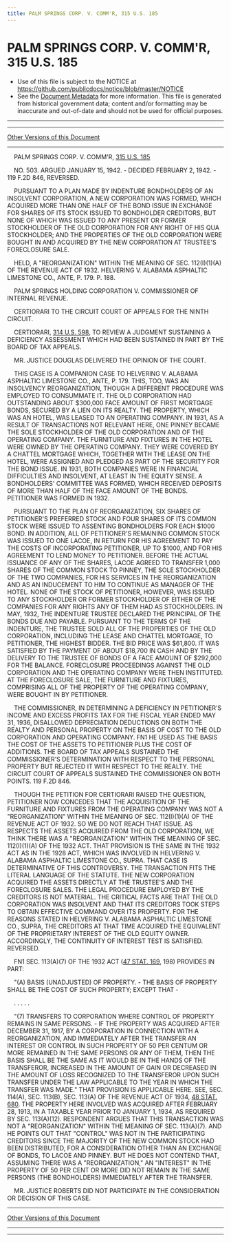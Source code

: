 ```yaml
---
title: PALM SPRINGS CORP. V. COMM'R, 315 U.S. 185
---
```


# PALM SPRINGS CORP. V. COMM'R, 315 U.S. 185

* Use of this file is subject to the NOTICE at https://github.com/publicdocs/notice/blob/master/NOTICE
* See the [Document Metadata](../../../index.md) for more information.
  This file is generated from historical government data; content and/or formatting may be inaccurate and out-of-date and should not be used for official purposes.

----------
----------

[Other Versions of this Document](https://publicdocs.github.io/go/links?ns=uslm-x&ref=%2Fus%2Fcourts%2Fscotus%2FusReporter%2F315%2F185)

----------

    PALM SPRINGS CORP. V. COMM'R, [315 U.S. 185][/us/courts/scotus/usReporter/315/185]

    NO. 503.  ARGUED JANUARY 15, 1942.  - DECIDED FEBRUARY 2, 1942.  - 119 F.2D 846, REVERSED.

    PURSUANT TO A PLAN MADE BY INDENTURE BONDHOLDERS OF AN INSOLVENT CORPORATION, A NEW CORPORATION WAS FORMED, WHICH ACQUIRED MORE THAN ONE HALF OF THE BOND ISSUE IN EXCHANGE FOR SHARES OF ITS STOCK ISSUED TO BONDHOLDER CREDITORS, BUT NONE OF WHICH WAS ISSUED TO ANY PRESENT OR FORMER STOCKHOLDER OF THE OLD CORPORATION FOR ANY RIGHT OF HIS QUA STOCKHOLDER; AND THE PROPERTIES OF THE OLD CORPORATION WERE BOUGHT IN AND ACQUIRED BY THE NEW CORPORATION AT TRUSTEE'S FORECLOSURE SALE.

    HELD, A "REORGANIZATION" WITHIN THE MEANING OF SEC. 112(I)(1)(A) OF THE REVENUE ACT OF 1932.  HELVERING V. ALABAMA ASPHALTIC LIMESTONE CO., ANTE, P. 179.  P. 188.

    PALM SPRINGS HOLDING CORPORATION V. COMMISSIONER OF INTERNAL REVENUE.

    CERTIORARI TO THE CIRCUIT COURT OF APPEALS FOR THE NINTH CIRCUIT.

    CERTIORARI, [314 U.S. 598][/us/courts/scotus/usReporter/314/598], TO REVIEW A JUDGMENT SUSTAINING A DEFICIENCY ASSESSMENT WHICH HAD BEEN SUSTAINED IN PART BY THE BOARD OF TAX APPEALS.

    MR. JUSTICE DOUGLAS DELIVERED THE OPINION OF THE COURT.

    THIS CASE IS A COMPANION CASE TO HELVERING V. ALABAMA ASPHALTIC LIMESTONE CO., ANTE, P. 179.  THIS, TOO, WAS AN INSOLVENCY REORGANIZATION, THOUGH A DIFFERENT PROCEDURE WAS EMPLOYED TO CONSUMMATE IT.  THE OLD CORPORATION HAD OUTSTANDING ABOUT $300,000 FACE AMOUNT OF FIRST MORTGAGE BONDS, SECURED BY A LIEN ON ITS REALTY.  THE PROPERTY, WHICH WAS AN HOTEL, WAS LEASED TO AN OPERATING COMPANY.  IN 1931, AS A RESULT OF TRANSACTIONS NOT RELEVANT HERE, ONE PINNEY BECAME THE SOLE STOCKHOLDER OF THE OLD CORPORATION AND OF THE OPERATING COMPANY.  THE FURNITURE AND FIXTURES IN THE HOTEL WERE OWNED BY THE OPERATING COMPANY.  THEY WERE COVERED BY A CHATTEL MORTGAGE WHICH, TOGETHER WITH THE LEASE ON THE HOTEL, WERE ASSIGNED AND PLEDGED AS PART OF THE SECURITY FOR THE BOND ISSUE.  IN 1931, BOTH COMPANIES WERE IN FINANCIAL DIFFICULTIES AND INSOLVENT, AT LEAST IN THE EQUITY SENSE.  A BONDHOLDERS' COMMITTEE WAS FORMED, WHICH RECEIVED DEPOSITS OF MORE THAN HALF OF THE FACE AMOUNT OF THE BONDS.  PETITIONER WAS FORMED IN 1932.

    PURSUANT TO THE PLAN OF REORGANIZATION, SIX SHARES OF PETITIONER'S PREFERRED STOCK AND FOUR SHARES OF ITS COMMON STOCK WERE ISSUED TO ASSENTING BONDHOLDERS FOR EACH $1000 BOND.  IN ADDITION, ALL OF PETITIONER'S REMAINING COMMON STOCK WAS ISSUED TO ONE LACOE, IN RETURN FOR HIS AGREEMENT TO PAY THE COSTS OF INCORPORATING PETITIONER, UP TO $1000, AND FOR HIS AGREEMENT TO LEND MONEY TO PETITIONER.  BEFORE THE ACTUAL ISSUANCE OF ANY OF THE SHARES, LACOE AGREED TO TRANSFER 1,000 SHARES OF THE COMMON STOCK TO PINNEY, THE SOLE STOCKHOLDER OF THE TWO COMPANIES, FOR HIS SERVICES IN THE REORGANIZATION AND AS AN INDUCEMENT TO HIM TO CONTINUE AS MANAGER OF THE HOTEL.  NONE OF THE STOCK OF PETITIONER, HOWEVER, WAS ISSUED TO ANY STOCKHOLDER OR FORMER STOCKHOLDER OF EITHER OF THE COMPANIES FOR ANY RIGHTS ANY OF THEM HAD AS STOCKHOLDERS.  IN MAY, 1932, THE INDENTURE TRUSTEE DECLARED THE PRINCIPAL OF THE BONDS DUE AND PAYABLE.  PURSUANT TO THE TERMS OF THE INDENTURE, THE TRUSTEE SOLD ALL OF THE PROPERTIES OF THE OLD CORPORATION, INCLUDING THE LEASE AND CHATTEL MORTGAGE, TO PETITIONER, THE HIGHEST BIDDER.  THE BID PRICE WAS $61,800.  IT WAS SATISFIED BY THE PAYMENT OF ABOUT $18,700 IN CASH AND BY THE DELIVERY TO THE TRUSTEE OF BONDS OF A FACE AMOUNT OF $292,000 FOR THE BALANCE.  FORECLOSURE PROCEEDINGS AGAINST THE OLD CORPORATION AND THE OPERATING COMPANY WERE THEN INSTITUTED.  AT THE FORECLOSURE SALE, THE FURNITURE AND FIXTURES, COMPRISING ALL OF THE PROPERTY OF THE OPERATING COMPANY, WERE BOUGHT IN BY PETITIONER.

    THE COMMISSIONER, IN DETERMINING A DEFICIENCY IN PETITIONER'S INCOME AND EXCESS PROFITS TAX FOR THE FISCAL YEAR ENDED MAY 31, 1936, DISALLOWED DEPRECIATION DEDUCTIONS ON BOTH THE REALTY AND PERSONAL PROPERTY ON THE BASIS OF COST TO THE OLD CORPORATION AND OPERATING COMPANY.  FN1  HE USED AS THE BASIS THE COST OF THE ASSETS TO PETITIONER PLUS THE COST OF ADDITIONS.  THE BOARD OF TAX APPEALS SUSTAINED THE COMMISSIONER'S DETERMINATION WITH RESPECT TO THE PERSONAL PROPERTY BUT REJECTED IT WITH RESPECT TO THE REALTY.  THE CIRCUIT COURT OF APPEALS SUSTAINED THE COMMISSIONER ON BOTH POINTS.  119 F.2D 846.

    THOUGH THE PETITION FOR CERTIORARI RAISED THE QUESTION, PETITIONER NOW CONCEDES THAT THE ACQUISITION OF THE FURNITURE AND FIXTURES FROM THE OPERATING COMPANY WAS NOT A "REORGANIZATION" WITHIN THE MEANING OF SEC. 112(I)(1)(A) OF THE REVENUE ACT OF 1932.  SO WE DO NOT REACH THAT ISSUE.  AS RESPECTS THE ASSETS ACQUIRED FROM THE OLD CORPORATION, WE THINK THERE WAS A "REORGANIZATION" WITHIN THE MEANING OF SEC. 112(I)(1)(A) OF THE 1932 ACT.  THAT PROVISION IS THE SAME IN THE 1932 ACT AS IN THE 1928 ACT, WHICH WAS INVOLVED IN HELVERING V. ALABAMA ASPHALTIC LIMESTONE CO., SUPRA.  THAT CASE IS DETERMINATIVE OF THIS CONTROVERSY.  THE TRANSACTION FITS THE LITERAL LANGUAGE OF THE STATUTE.  THE NEW CORPORATION ACQUIRED THE ASSETS DIRECTLY AT THE TRUSTEE'S AND THE FORECLOSURE SALES.  THE LEGAL PROCEDURE EMPLOYED BY THE CREDITORS IS NOT MATERIAL.  THE CRITICAL FACTS ARE THAT THE OLD CORPORATION WAS INSOLVENT AND THAT ITS CREDITORS TOOK STEPS TO OBTAIN EFFECTIVE COMMAND OVER ITS PROPERTY.  FOR THE REASONS STATED IN HELVERING V. ALABAMA ASPHALTIC LIMESTONE CO., SUPRA, THE CREDITORS AT THAT TIME ACQUIRED THE EQUIVALENT OF THE PROPRIETARY INTEREST OF THE OLD EQUITY OWNER.  ACCORDINGLY, THE CONTINUITY OF INTEREST TEST IS SATISFIED.  REVERSED.

    FN1  SEC. 113(A)(7) OF THE 1932 ACT ([47 STAT. 169][/us/stat/47/169], 198) PROVIDES IN PART:

    "(A)  BASIS (UNADJUSTED) OF PROPERTY.  - THE BASIS OF PROPERTY SHALL BE THE COST OF SUCH PROPERTY; EXCEPT THAT -

    .         .     .         .         .

    "(7)  TRANSFERS TO CORPORATION WHERE CONTROL OF PROPERTY REMAINS IN SAME PERSONS.  - IF THE PROPERTY WAS ACQUIRED AFTER DECEMBER 31, 1917, BY A CORPORATION IN CONNECTION WITH A REORGANIZATION, AND IMMEDIATELY AFTER THE TRANSFER AN INTEREST OR CONTROL IN SUCH PROPERTY OF 50 PER CENTUM OR MORE REMAINED IN THE SAME PERSONS OR ANY OF THEM, THEN THE BASIS SHALL BE THE SAME AS IT WOULD BE IN THE HANDS OF THE TRANSFEROR, INCREASED IN THE AMOUNT OF GAIN OR DECREASED IN THE AMOUNT OF LOSS RECOGNIZED TO THE TRANSFEROR UPON SUCH TRANSFER UNDER THE LAW APPLICABLE TO THE YEAR IN WHICH THE TRANSFER WAS MADE."  THAT PROVISION IS APPLICABLE HERE.  SEE, SEC. 114(A), SEC. 113(B), SEC. 113(A) OF THE REVENUE ACT OF 1934, [48 STAT. 680][/us/stat/48/680].  THE PROPERTY HERE INVOLVED WAS ACQUIRED AFTER FEBRUARY 28, 1913, IN A TAXABLE YEAR PRIOR TO JANUARY 1, 1934, AS REQUIRED BY SEC. 113(A)(12).  RESPONDENT ARGUES THAT THIS TRANSACTION WAS NOT A "REORGANIZATION" WITHIN THE MEANING OF SEC. 113(A)(7).  AND HE POINTS OUT THAT "CONTROL" WAS NOT IN THE PARTICIPATING CREDITORS SINCE THE MAJORITY OF THE NEW COMMON STOCK HAD BEEN DISTRIBUTED, FOR A CONSIDERATION OTHER THAN AN EXCHANGE OF BONDS, TO LACOE AND PINNEY.  BUT HE DOES NOT CONTEND THAT, ASSUMING THERE WAS A "REORGANIZATION," AN "INTEREST" IN THE PROPERTY OF 50 PER CENT OR MORE DID NOT REMAIN IN THE SAME PERSONS (THE BONDHOLDERS) IMMEDIATELY AFTER THE TRANSFER.

    MR. JUSTICE ROBERTS DID NOT PARTICIPATE IN THE CONSIDERATION OR DECISION OF THIS CASE.

----------

[Other Versions of this Document](https://publicdocs.github.io/go/links?ns=uslm-x&ref=%2Fus%2Fcourts%2Fscotus%2FusReporter%2F315%2F185)

----------
----------

[/us/courts/scotus/usReporter/315/185]: https://publicdocs.github.io/go/links?ns=uslm-x&ref=%2Fus%2Fcourts%2Fscotus%2FusReporter%2F315%2F185
[/us/courts/scotus/usReporter/314/598]: https://publicdocs.github.io/go/links?ns=uslm-x&ref=%2Fus%2Fcourts%2Fscotus%2FusReporter%2F314%2F598
[/us/stat/47/169]: https://publicdocs.github.io/go/links?ns=uslm&ref=%2Fus%2Fstat%2F47%2F169
[/us/stat/48/680]: https://publicdocs.github.io/go/links?ns=uslm&ref=%2Fus%2Fstat%2F48%2F680


